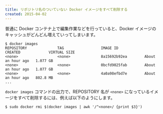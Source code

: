 ```yaml
---
title: リポジトリ名のついていない Docker イメージをすべて削除する
created: 2015-04-02
---
```


普通に Docker コンテナ上で編集作業などを行っていると、Docker イメージのキャッシュがどんどん増えていってしまいます。

```
$ docker images
REPOSITORY              TAG                 IMAGE ID            CREATED             VIRTUAL SIZE
<none>                  <none>              8a15692b92ea        About an hour ago   1.077 GB
<none>                  <none>              0bcfd9025fab        About an hour ago   1.077 GB
<none>                  <none>              4a0a98efbd7e        About an hour ago   802.8 MB
...
```

`docker images` コマンドの出力で、REPOSITORY 名が `<none>` になっているイメージをすべて削除するには、例えば以下のようにします。

```
$ sudo docker rmi $(docker images | awk '/^<none>/ {print $3}')
```

